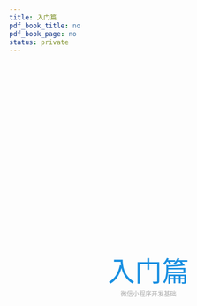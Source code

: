 ```yaml
---
title: 入门篇
pdf_book_title: no
pdf_book_page: no
status: private
---
```


<div style="margin-left:0" >
<div style="text-align:center; color:#188FE1; padding-top:9.5cm;font-size:3.5em;line-height:0.8" >
入门篇
</div>
<p style="text-align:center; color:#aaa; font-size: 0.8em; margin-top:1em;">微信小程序开发基础</p>
</div>